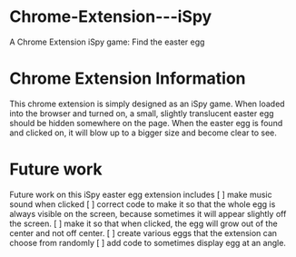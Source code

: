 # Chrome-Extension---iSpy
A Chrome Extension iSpy game: Find the easter egg


# Chrome Extension Information

This chrome extension is simply designed as an iSpy game. When loaded into the browser and turned on, a small, slightly translucent easter egg should be hidden somewhere on the page. When the easter egg is found and clicked on, it will blow up to a bigger size and become clear to see.


# Future work

Future work on this iSpy easter egg extension includes
[ ] make music sound when clicked
[ ] correct code to make it so that the whole egg is always visible on the screen, because sometimes it will appear slightly off the screen.
[ ] make it so that when clicked, the egg will grow out of the center and not off center.
[ ] create various eggs that the extension can choose from randomly
[ ] add code to sometimes display egg at an angle.
